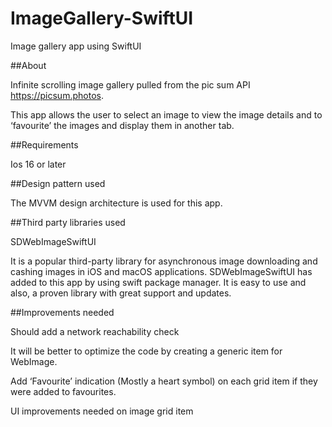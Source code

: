 # ImageGallery-SwiftUI
Image gallery app using SwiftUI

##About

Infinite scrolling image gallery pulled from the pic sum API https://picsum.photos.

This app allows the user to select an image to view the image details and to ‘favourite’ the images and display them in another tab.


##Requirements

Ios 16 or later


##Design pattern used

The MVVM design architecture is used for this app.


##Third party libraries used

SDWebImageSwiftUI

It is a popular third-party library for asynchronous image downloading and cashing images in iOS and macOS applications. SDWebImageSwiftUI has added to this app by using swift package manager. It is easy to use and also, a proven library with great support and updates.


##Improvements needed

Should add a network reachability check

It will be better to optimize the code by creating a generic item for WebImage.

Add ‘Favourite’ indication (Mostly a heart symbol) on each grid item if they were added to favourites.

UI improvements needed on image grid item

